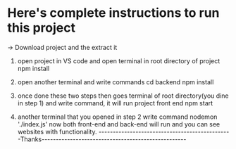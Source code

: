 # Here's complete instructions to run this project
-> Download project and the extract it
1) open project in VS code and open terminal in root directory of project
      npm install
2)  open another terminal and write commands
      cd backend
      npm install
3)  once done these two steps then goes terminal of root directory(you dine in step 1) and write command, it will run project front end
      npm start
      
 4) another terminal that you opened in step 2 write command
      nodemon './index.js'
 now both front-end and back-end will run and you can see websites with functionality.
-----------------------------------------------Thanks---------------------------------------------------
